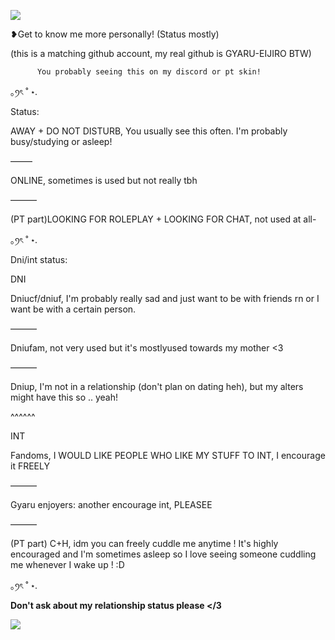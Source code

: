 ![](https://64.media.tumblr.com/8b7c4e3071c51e27fd62ecc12dbbd3fc/062452595411cec8-c8/s2048x3072/326790886b11ea2c5ea44b73122108ac4874f771.pnj)

❥Get to know me more personally! (Status mostly)

(this is a matching github account, my real github is GYARU-EIJIRO BTW)

          You probably seeing this on my discord or pt skin!
          
｡ꪆৎ ˚ ⋆.

Status:

 AWAY + DO NOT DISTURB, You usually see this often. I'm probably busy/studying or asleep! 
 
–——

ONLINE, sometimes is used but not really tbh

———

(PT part)LOOKING FOR ROLEPLAY + LOOKING FOR CHAT, not used at all- 

｡ꪆৎ ˚ ⋆.

Dni/int status:

DNI

Dniucf/dniuf, I'm probably really sad and just want to be with friends rn or I want be with a certain person.

———

Dniufam, not very used but it's mostlyused towards my mother <3

———

Dniup, I'm not in a relationship (don't plan on dating heh), but my alters might have this so .. yeah!

^^^^^^

INT

Fandoms, I WOULD LIKE PEOPLE WHO LIKE MY STUFF TO INT, I encourage it FREELY

———

Gyaru enjoyers: another encourage int, PLEASEE

———

(PT part) C+H, idm you can freely cuddle me anytime ! It's highly encouraged and I'm sometimes asleep so I love seeing someone cuddling me whenever I wake up ! :D

｡ꪆৎ ˚ ⋆.

**Don't ask about my relationship status please </3**




![](https://64.media.tumblr.com/f08948c69d85bc711db9aa5545520572/062452595411cec8-e1/s2048x3072/c18a8a0dca6e0b0eece734bd5b521fd74e862577.pnj)
